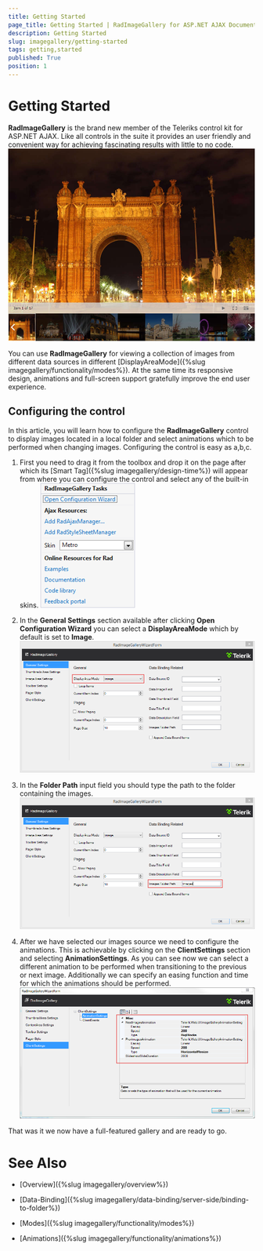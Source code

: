 ```yaml
---
title: Getting Started
page_title: Getting Started | RadImageGallery for ASP.NET AJAX Documentation
description: Getting Started
slug: imagegallery/getting-started
tags: getting,started
published: True
position: 1
---
```


# Getting Started



**RadImageGallery** is the brand new member of the Teleriks control kit for ASP.NET AJAX. Like all controls in the suite it provides an user friendly and convenient way for achieving fascinating results with little to no code.
![image-gallery-getting-started-0](images/image-gallery-getting-started-0.jpg)

You can use **RadImageGallery** for viewing a collection of images from different data sources in different [DisplayAreaMode]({%slug imagegallery/functionality/modes%}). At the same time its responsive design, animations and full-screen support gratefully improve the end user experience.

## Configuring the control

In this article, you will learn how to configure the **RadImageGallery** control to display images located in a local folder and select animations which to be performed when changing images. Configuring the control is easy as a,b,c.

1. First you need to drag it from the toolbox and drop it on the page after which its [Smart Tag]({%slug imagegallery/design-time%}) will appear from where you can configure the control and select any of the built-in skins.
![image-gallery-getting-started-1](images/image-gallery-getting-started-1.png)

2. In the **General Settings** section available after clicking **Open Configuration Wizard** you can select a **DisplayAreaMode** which by default is set to **Image**.
![image-gallery-getting-started-2](images/image-gallery-getting-started-2.png)

3. In the **Folder Path** input field you should type the path to the folder containing the images.
![image-gallery-getting-started-3](images/image-gallery-getting-started-3.png)

4. After we have selected our images source we need to configure the animations. This is achievable by clicking on the **ClientSettings** section and selecting **AnimationSettings**. As you can see now we can select a different animation to be performed when transitioning to the previous or next image. Additionally we can specify an easing function and time for which the animations should be performed.
![image-gallery-getting-started-4](images/image-gallery-getting-started-4.png)

That was it we now have a full-featured gallery and are ready to go.

# See Also

 * [Overview]({%slug imagegallery/overview%})

 * [Data-Binding]({%slug imagegallery/data-binding/server-side/binding-to-folder%})

 * [Modes]({%slug imagegallery/functionality/modes%})

 * [Animations]({%slug imagegallery/functionality/animations%})
